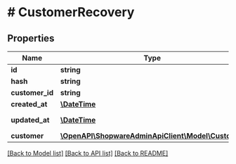 # # CustomerRecovery

## Properties

Name | Type | Description | Notes
------------ | ------------- | ------------- | -------------
**id** | **string** |  | [optional]
**hash** | **string** |  |
**customer_id** | **string** |  |
**created_at** | [**\DateTime**](\DateTime.md) |  | [readonly]
**updated_at** | [**\DateTime**](\DateTime.md) |  | [optional] [readonly]
**customer** | [**\OpenAPI\ShopwareAdminApiClient\Model\Customer**](Customer.md) |  | [optional]

[[Back to Model list]](../../README.md#models) [[Back to API list]](../../README.md#endpoints) [[Back to README]](../../README.md)
